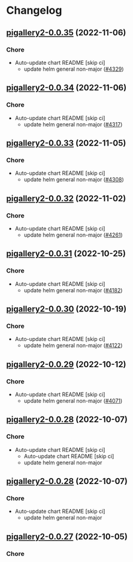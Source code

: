 # Changelog



## [pigallery2-0.0.35](https://github.com/truecharts/charts/compare/pigallery2-0.0.34...pigallery2-0.0.35) (2022-11-06)

### Chore

- Auto-update chart README [skip ci]
  - update helm general non-major ([#4329](https://github.com/truecharts/charts/issues/4329))




## [pigallery2-0.0.34](https://github.com/truecharts/charts/compare/pigallery2-0.0.33...pigallery2-0.0.34) (2022-11-06)

### Chore

- Auto-update chart README [skip ci]
  - update helm general non-major ([#4317](https://github.com/truecharts/charts/issues/4317))




## [pigallery2-0.0.33](https://github.com/truecharts/charts/compare/pigallery2-0.0.32...pigallery2-0.0.33) (2022-11-05)

### Chore

- Auto-update chart README [skip ci]
  - update helm general non-major ([#4308](https://github.com/truecharts/charts/issues/4308))




## [pigallery2-0.0.32](https://github.com/truecharts/charts/compare/pigallery2-0.0.31...pigallery2-0.0.32) (2022-11-02)

### Chore

- Auto-update chart README [skip ci]
  - update helm general non-major ([#4261](https://github.com/truecharts/charts/issues/4261))




## [pigallery2-0.0.31](https://github.com/truecharts/charts/compare/pigallery2-0.0.30...pigallery2-0.0.31) (2022-10-25)

### Chore

- Auto-update chart README [skip ci]
  - update helm general non-major ([#4182](https://github.com/truecharts/charts/issues/4182))




## [pigallery2-0.0.30](https://github.com/truecharts/charts/compare/pigallery2-0.0.29...pigallery2-0.0.30) (2022-10-19)

### Chore

- Auto-update chart README [skip ci]
  - update helm general non-major ([#4122](https://github.com/truecharts/charts/issues/4122))




## [pigallery2-0.0.29](https://github.com/truecharts/charts/compare/pigallery2-0.0.28...pigallery2-0.0.29) (2022-10-12)

### Chore

- Auto-update chart README [skip ci]
  - update helm general non-major ([#4071](https://github.com/truecharts/charts/issues/4071))




## [pigallery2-0.0.28](https://github.com/truecharts/charts/compare/pigallery2-0.0.27...pigallery2-0.0.28) (2022-10-07)

### Chore

- Auto-update chart README [skip ci]
  - Auto-update chart README [skip ci]
  - update helm general non-major




## [pigallery2-0.0.28](https://github.com/truecharts/charts/compare/pigallery2-0.0.27...pigallery2-0.0.28) (2022-10-07)

### Chore

- Auto-update chart README [skip ci]
  - update helm general non-major




## [pigallery2-0.0.27](https://github.com/truecharts/charts/compare/pigallery2-0.0.26...pigallery2-0.0.27) (2022-10-05)

### Chore

